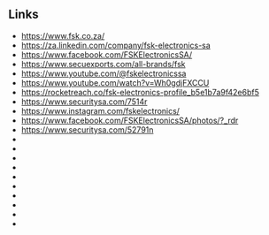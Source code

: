 

## Links
- https://www.fsk.co.za/
- https://za.linkedin.com/company/fsk-electronics-sa
- https://www.facebook.com/FSKElectronicsSA/
- https://www.secuexports.com/all-brands/fsk
- https://www.youtube.com/@fskelectronicssa
- https://www.youtube.com/watch?v=Wh0gdjFXCCU
- https://rocketreach.co/fsk-electronics-profile_b5e1b7a9f42e6bf5
- https://www.securitysa.com/7514r
- https://www.instagram.com/fskelectronics/
- https://www.facebook.com/FSKElectronicsSA/photos/?_rdr
- https://www.securitysa.com/52791n
- 
- 
- 
- 
- 
- 
- 
- 
- 
- 